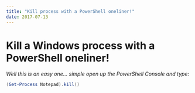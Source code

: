 ```yaml
---
title: "Kill process with a PowerShell oneliner!"
date: 2017-07-13
---
```


# Kill a Windows process with a PowerShell oneliner!

*Well this is an easy one... 
simple open up the PowerShell Console and type:*

```PowerShell
(Get-Process Notepad).kill()
```
